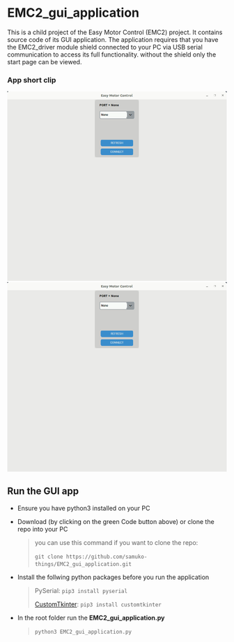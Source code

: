 # EMC2_gui_application
This is a child project of the Easy Motor Control (EMC2) project. It contains source code of its GUI application. The application requires that you have the EMC2_driver module shield connected to your PC via USB serial communication to access its full functionality. without the shield only the start page can be viewed.

### App short clip

![](https://github.com/samuko-things/EMC2_gui_application/blob/main/docs/emc2_app.gif)
![](./docs/emc2_app.gif)


## Run the GUI app
- Ensure you have python3 installed on your PC

- Download (by clicking on the green Code button above) or clone the repo into your PC
	> you can use this command if you want to clone the repo:
  >
	>  ```git clone https://github.com/samuko-things/EMC2_gui_application.git``` 

- Install the follwing python packages before you run the application
	> PySerial:
	> ```pip3 install pyserial``` 
  >
	> [CustomTkinter](https://customtkinter.tomschimansky.com/documentation/):
	>  ```pip3 install customtkinter``` 

- In the root folder run the **EMC2_gui_application.py**
	>  ```python3 EMC2_gui_application.py``` 